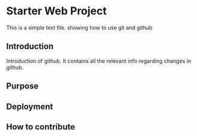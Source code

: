 # Starter Web Project
This is a simple text file.
showing how to use git and github
## Introduction 
Introduction of github.
It contains all the relevant info regarding changes in github.

## Purpose

## Deployment

## How to contribute

